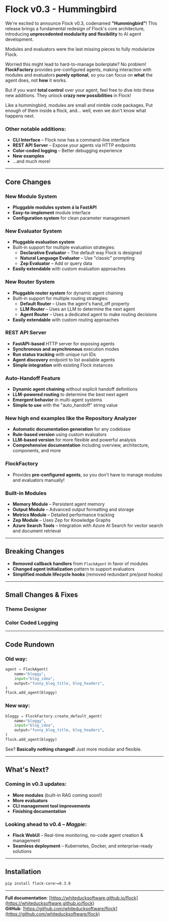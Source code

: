 # Flock v0.3 - Hummingbird  

We're excited to announce Flock v0.3, codenamed **"Hummingbird"**! This release brings a fundamental redesign of Flock's core architecture, introducing **unprecedented modularity and flexibility** to AI agent development.  

Modules and evaluators were the last missing pieces to fully modularize Flock.  

Worried this might lead to hard-to-manage boilerplate? No problem! **FlockFactory** provides pre-configured agents, making interaction with modules and evaluators **purely optional**, so you can focus on **what** the agent does, not **how** it works.  

But if you want **total control** over your agent, feel free to dive into these new additions. They unlock **crazy new possibilities** in Flock!  

Like a hummingbird, modules are small and nimble code packages. Put enough of them inside a flock, and... well, even we don't know what happens next.  

### Other notable additions:  
- **CLI Interface** – Flock now has a command-line interface  
- **REST API Server** – Expose your agents via HTTP endpoints
- **Color-coded logging** – Better debugging experience  
- **New examples**  
- ...and much more!  

---

## Core Changes   

### New Module System   
- **Pluggable modules system á la FastAPI**   
- **Easy-to-implement** module interface  
- **Configuration system** for clean parameter management  

### New Evaluator System  
- **Pluggable evaluation system**  
- Built-in support for multiple evaluation strategies:  
  - **Declarative Evaluator** – The default way Flock is designed  
  - **Natural Language Evaluator** – Use "classic" prompting  
  - **Zep Evaluator** – Add or query data
- **Easily extendable** with custom evaluation approaches  

### New Router System
- **Pluggable router system** for dynamic agent chaining
- Built-in support for multiple routing strategies:
  - **Default Router** – Uses the agent's hand_off property
  - **LLM Router** – Uses an LLM to determine the next agent
  - **Agent Router** – Uses a dedicated agent to make routing decisions
- **Easily extendable** with custom routing approaches

### REST API Server
- **FastAPI-based** HTTP server for exposing agents
- **Synchronous and asynchronous** execution modes
- **Run status tracking** with unique run IDs
- **Agent discovery** endpoint to list available agents
- **Simple integration** with existing Flock instances

### Auto-Handoff Feature
- **Dynamic agent chaining** without explicit handoff definitions
- **LLM-powered routing** to determine the best next agent
- **Emergent behavior** in multi-agent systems
- **Simple to use** with the "auto_handoff" string value

### New high end examples like the Repository Analyzer
- **Automatic documentation generation** for any codebase
- **Rule-based version** using custom evaluators
- **LLM-based version** for more flexible and powerful analysis
- **Comprehensive documentation** including overview, architecture, components, and more

### FlockFactory    
- Provides **pre-configured agents**, so you don't have to manage modules and evaluators manually!  

### Built-in Modules  
- **Memory Module** – Persistent agent memory  
- **Output Module** – Advanced output formatting and storage  
- **Metrics Module** – Detailed performance tracking  
- **Zep Module** – Uses Zep for Knowledge Graphs
- **Azure Search Tools** – Integration with Azure AI Search for vector search and document retrieval

---

## Breaking Changes  
- **Removed callback handlers** from `FlockAgent` in favor of modules  
- **Changed agent initialization** pattern to support evaluators  
- **Simplified module lifecycle hooks** (removed redundant pre/post hooks)  

---

## Small Changes & Fixes 

### Theme Designer

### Color Coded Logging

---

## Code Rundown  

### Old way:  
```python
agent = FlockAgent(
    name="bloggy",
    input="blog_idea",
    output="funny_blog_title, blog_headers",
)
flock.add_agent(bloggy)
```  

### New way:  
```python
bloggy = FlockFactory.create_default_agent(
    name="bloggy",
    input="blog_idea",
    output="funny_blog_title, blog_headers",
)
flock.add_agent(bloggy)
```  

See? **Basically nothing changed!** Just more modular and flexible.  

---

## What's Next?  

### Coming in v0.3 updates:  
- **More modules** (built-in RAG coming soon!)  
- **More evaluators**  
- **CLI management tool improvements**  
- **Finishing documentation**

### Looking ahead to v0.4 – *Magpie*:  
- **Flock WebUI** – Real-time monitoring, no-code agent creation & management  
- **Seamless deployment** – Kubernetes, Docker, and enterprise-ready solutions  

---

## Installation  

```bash
pip install flock-core>=0.3.0
```  

---  

**Full documentation**: [https://whiteducksoftware.github.io/flock](https://whiteducksoftware.github.io/flock)  
**GitHub**: [https://github.com/whiteducksoftware/flock](https://github.com/whiteducksoftware/flock)
